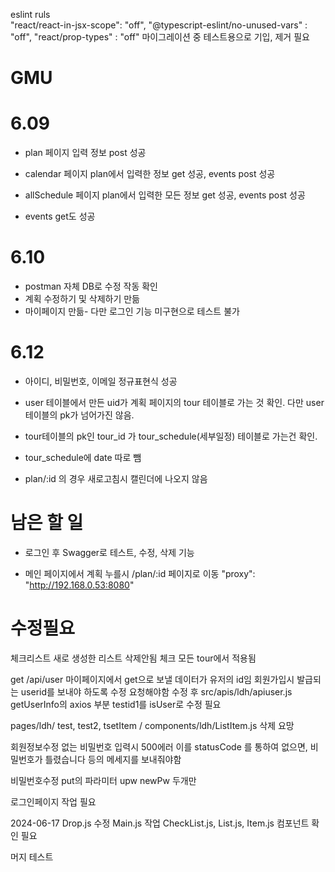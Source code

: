 eslint
ruls  
 "react/react-in-jsx-scope": "off",
"@typescript-eslint/no-unused-vars" : "off",
"react/prop-types" : "off"
마이그레이션 중 테스트용으로 기입, 제거 필요

# GMU

# 6.09

- plan 페이지 입력 정보 post 성공

- calendar 페이지 plan에서 입력한 정보 get 성공, events post 성공

- allSchedule 페이지 plan에서 입력한 모든 정보 get 성공, events post 성공

- events get도 성공

# 6.10

- postman 자체 DB로 수정 작동 확인
- 계획 수정하기 및 삭제하기 만듦
- 마이페이지 만듦- 다만 로그인 기능 미구현으로 테스트 불가

# 6.12

- 아이디, 비밀번호, 이메일 정규표현식 성공

- user 테이블에서 만든 uid가 계획 페이지의 tour 테이블로 가는 것 확인. 다만 user테이블의 pk가 넘어가진 않음.

- tour테이블의 pk인 tour_id 가 tour_schedule(세부일정) 테이블로 가는건 확인.

- tour_schedule에 date 따로 뺌

- plan/:id 의 경우 새로고침시 캘린더에 나오지 않음

# 남은 할 일

- 로그인 후 Swagger로 테스트, 수정, 삭제 기능

- 메인 페이지에서 계획 누를시 /plan/:id 페이지로 이동
  "proxy": "http://192.168.0.53:8080"

# 수정필요

체크리스트 새로 생성한 리스트 삭제안됨
체크 모든 tour에서 적용됨

get /api/user 마이페이지에서 get으로 보낼 데이터가 유저의 id임
회원가입시 발급되는 userid를 보내야 하도록 수정 요청해야함
수정 후 src/apis/ldh/apiuser.js getUserInfo의 axios 부분
testid1를 isUser로 수정 필요

pages/ldh/ test, test2, tsetItem / components/ldh/ListItem.js 삭제 요망

회원정보수정 없는 비밀번호 입력시 500에러
이를 statusCode 를 통하여 없으면, 비밀번호가 틀렸습니다 등의 메세지를 보내줘야함

비밀번호수정 put의 파라미터
upw newPw 두개만

로그인페이지 작업 필요

2024-06-17
Drop.js 수정
Main.js 작업
CheckList.js, List.js, Item.js 컴포넌트 확인 필요

머지 테스트